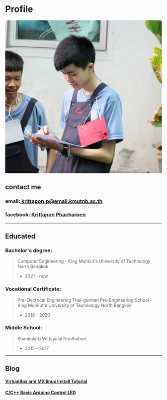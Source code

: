 # Profile
![alt text](IMG_7739-1.jpg "Profile picture")

## contact me

### email:[ krittapon.p@email.kmutnb.ac.th](mailto:krittapon.p@kmutnb.ac.th)
### facebook:[ Krittapon Phacharoen](https://facebook.com/krittapon.phacharoen)

---------------------------------------------------------------

## Educated

### Bachelor's degree:
> Computer Engineering - King Monkut's University of Technology North Bangkok
> - 2021 - now

### Vocational Certificate:
> Pre-Electrical Engineering Thai-german Pre-Engineering School - King Monkut's University of Technology North Bangkok
>  - 2018 - 2020

### Middle School:
> Suankularb Wittayalai Nonthaburi
>  - 2015 - 2017

----------------------------------------------------------------


## Blog
#### [VirtualBox and MX linux Install Tutorial](https://pkrittapon.github.io/Install_linux_virtual-machine.html)
<!-- #### [WSL2 and Ubuntu Install Tutorial](https://pkrittapon.github.io/Install_linux.html) -->
#### [C/C++ Basic Arduino Control LED](https://pkrittapon.github.io/arduino_led.html)

